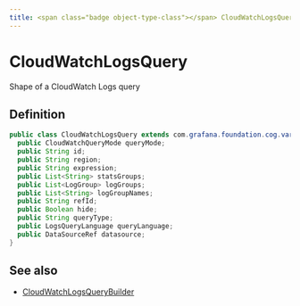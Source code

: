```yaml
---
title: <span class="badge object-type-class"></span> CloudWatchLogsQuery
---
```

# <span class="badge object-type-class"></span> CloudWatchLogsQuery

Shape of a CloudWatch Logs query

## Definition

```java
public class CloudWatchLogsQuery extends com.grafana.foundation.cog.variants.Dataquery {
  public CloudWatchQueryMode queryMode;
  public String id;
  public String region;
  public String expression;
  public List<String> statsGroups;
  public List<LogGroup> logGroups;
  public List<String> logGroupNames;
  public String refId;
  public Boolean hide;
  public String queryType;
  public LogsQueryLanguage queryLanguage;
  public DataSourceRef datasource;
}
```
## See also

 * <span class="badge builder"></span> [CloudWatchLogsQueryBuilder](./builder-CloudWatchLogsQueryBuilder.md)
